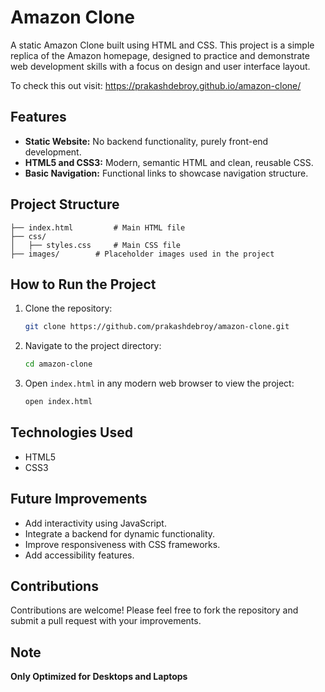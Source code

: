# Amazon Clone

A static Amazon Clone built using HTML and CSS. This project is a simple replica of the Amazon homepage, designed to practice and demonstrate web development skills with a focus on design and user interface layout.

To check this out visit: https://prakashdebroy.github.io/amazon-clone/

## Features

- **Static Website:** No backend functionality, purely front-end development.
- **HTML5 and CSS3:** Modern, semantic HTML and clean, reusable CSS.
- **Basic Navigation:** Functional links to showcase navigation structure.

## Project Structure

```
├── index.html         # Main HTML file
├── css/
│   ├── styles.css     # Main CSS file
├── images/        # Placeholder images used in the project
```

## How to Run the Project

1. Clone the repository:
   ```bash
   git clone https://github.com/prakashdebroy/amazon-clone.git
   ```

2. Navigate to the project directory:
   ```bash
   cd amazon-clone
   ```

3. Open `index.html` in any modern web browser to view the project:
   ```bash
   open index.html
   ```

## Technologies Used

- HTML5
- CSS3

## Future Improvements

- Add interactivity using JavaScript.
- Integrate a backend for dynamic functionality.
- Improve responsiveness with CSS frameworks.
- Add accessibility features.

## Contributions

Contributions are welcome! Please feel free to fork the repository and submit a pull request with your improvements.

## Note
  **Only Optimized for Desktops and Laptops**
